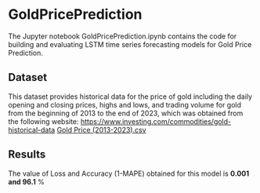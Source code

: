 # GoldPricePrediction
The Jupyter notebook GoldPricePrediction.ipynb contains the code for building and evaluating LSTM time series forecasting models for Gold Price Prediction.

**Dataset**
-------------------------------------------------------------------------------------------------------------------------------------------
This dataset provides historical data for the price of gold including the daily opening and closing prices, highs and lows, and trading volume for gold from the beginning of 2013 to the end of 2023, which was obtained from the following website: 
https://www.investing.com/commodities/gold-historical-data
[Gold Price (2013-2023).csv](https://github.com/Apurvasriram/GoldPricePrediction/files/12102209/Gold.Price.2013-2023.csv)

**Results**
--------------------------------------------------------------------------------------------------------------------------------------------
 The value of Loss and Accuracy (1-MAPE) obtained for this model is **0.001 and 96.1** % 
